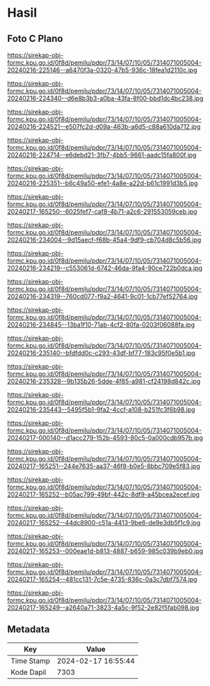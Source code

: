 # Hasil

## Foto C Plano

https://sirekap-obj-formc.kpu.go.id/0f8d/pemilu/pdpr/73/14/07/10/05/7314071005004-20240216-225146--a6470f3a-0320-47b5-936c-18fea1d2110c.jpg

https://sirekap-obj-formc.kpu.go.id/0f8d/pemilu/pdpr/73/14/07/10/05/7314071005004-20240216-224340--d6e8b3b3-a0ba-43fa-8f00-bbd1dc4bc238.jpg

https://sirekap-obj-formc.kpu.go.id/0f8d/pemilu/pdpr/73/14/07/10/05/7314071005004-20240216-224521--e507fc2d-d09a-463b-a6d5-c88a610da712.jpg

https://sirekap-obj-formc.kpu.go.id/0f8d/pemilu/pdpr/73/14/07/10/05/7314071005004-20240216-224714--e6debd21-3fb7-4bb5-9661-aadc15fa800f.jpg

https://sirekap-obj-formc.kpu.go.id/0f8d/pemilu/pdpr/73/14/07/10/05/7314071005004-20240216-225351--b6c49a50-efe1-4a8e-a22d-b61c1991d3b5.jpg

https://sirekap-obj-formc.kpu.go.id/0f8d/pemilu/pdpr/73/14/07/10/05/7314071005004-20240217-165250--6025fef7-caf8-4b71-a2c6-291553059ceb.jpg

https://sirekap-obj-formc.kpu.go.id/0f8d/pemilu/pdpr/73/14/07/10/05/7314071005004-20240216-234004--9d15aecf-f68b-45a4-9df9-cb704d8c5b56.jpg

https://sirekap-obj-formc.kpu.go.id/0f8d/pemilu/pdpr/73/14/07/10/05/7314071005004-20240216-234219--c553061d-6742-46da-9fa4-90ce722b0dca.jpg

https://sirekap-obj-formc.kpu.go.id/0f8d/pemilu/pdpr/73/14/07/10/05/7314071005004-20240216-234319--760cd077-f9a2-4641-9c01-1cb77ef52764.jpg

https://sirekap-obj-formc.kpu.go.id/0f8d/pemilu/pdpr/73/14/07/10/05/7314071005004-20240216-234845--13ba1f10-71ab-4cf2-80fa-0203f06088fa.jpg

https://sirekap-obj-formc.kpu.go.id/0f8d/pemilu/pdpr/73/14/07/10/05/7314071005004-20240216-235140--bfdfdd0c-c293-43df-bf77-183c95f0e5b1.jpg

https://sirekap-obj-formc.kpu.go.id/0f8d/pemilu/pdpr/73/14/07/10/05/7314071005004-20240216-235328--9b135b26-5dde-4f85-a981-cf24198d842c.jpg

https://sirekap-obj-formc.kpu.go.id/0f8d/pemilu/pdpr/73/14/07/10/05/7314071005004-20240216-235443--5495f5b1-9fa2-4ccf-a108-b251fc3f6b98.jpg

https://sirekap-obj-formc.kpu.go.id/0f8d/pemilu/pdpr/73/14/07/10/05/7314071005004-20240217-000140--d1acc279-152b-4593-80c5-0a000cdb957b.jpg

https://sirekap-obj-formc.kpu.go.id/0f8d/pemilu/pdpr/73/14/07/10/05/7314071005004-20240217-165251--244e7635-aa37-46f8-b0e5-8bbc709e5f83.jpg

https://sirekap-obj-formc.kpu.go.id/0f8d/pemilu/pdpr/73/14/07/10/05/7314071005004-20240217-165252--b05ac799-49bf-442c-8df9-a45bcea2ecef.jpg

https://sirekap-obj-formc.kpu.go.id/0f8d/pemilu/pdpr/73/14/07/10/05/7314071005004-20240217-165252--44dc8900-c51a-4413-9be6-de9e3db5f1c9.jpg

https://sirekap-obj-formc.kpu.go.id/0f8d/pemilu/pdpr/73/14/07/10/05/7314071005004-20240217-165253--000eae1d-b813-4887-b659-985c039b9eb0.jpg

https://sirekap-obj-formc.kpu.go.id/0f8d/pemilu/pdpr/73/14/07/10/05/7314071005004-20240217-165254--481cc131-7c5e-4735-836c-0a3c7dbf7574.jpg

https://sirekap-obj-formc.kpu.go.id/0f8d/pemilu/pdpr/73/14/07/10/05/7314071005004-20240217-165249--a2640a71-3823-4a5c-9f52-2e82f5fab098.jpg


## Metadata

| Key        | Value               |
| ---------- | ------------------- |
| Time Stamp | 2024-02-17 16:55:44 |
| Kode Dapil | 7303                |



